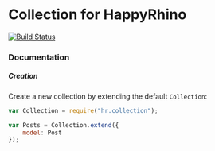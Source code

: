 Collection for HappyRhino
=============================

[![Build Status](https://travis-ci.org/HappyRhino/hr.collection.png?branch=master)](https://travis-ci.org/HappyRhino/hr.collection)


### Documentation

##### Creation

Create a new collection by extending the default `Collection`:

```js
var Collection = require("hr.collection");

var Posts = Collection.extend({
    model: Post
});
```
